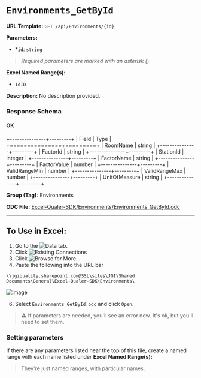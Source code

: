 # `Environments_GetById`

**URL Template:**
`GET /api/Environments/{id}`

**Parameters:**
- *`id`: `string`


> *Required parameters are marked with an asterisk (*).

**Excel Named Range(s):**
- `IdID`


**Description:**
No description provided.

### Response Schema

#### OK
+---------------+---------+
| Field         | Type    |
+===============+=========+
| RoomName      | string  |
+---------------+---------+
| FactorId      | string  |
+---------------+---------+
| StationId     | integer |
+---------------+---------+
| FactorName    | string  |
+---------------+---------+
| FactorValue   | number  |
+---------------+---------+
| ValidRangeMin | number  |
+---------------+---------+
| ValidRangeMax | number  |
+---------------+---------+
| UnitOfMeasure | string  |
+---------------+---------+

**Group (Tag):**
Environments

**ODC File:**
[Excel-Qualer-SDK/Environments/Environments_GetById.odc](https://github.com/Johnson-Gage-Inspection-Inc/qualer-sdk-odc/blob/main/Excel-Qualer-SDK/Environments/Environments_GetById.odc)

---

To Use in Excel:
---

1. Go to the ![`Data`](https://github.com/user-attachments/assets/da437a70-57b3-4c5b-bb01-4910ece19ed1)
 tab.
3. Click ![Existing Connections](https://github.com/user-attachments/assets/a2f1ed67-b2e0-4c23-ac90-68c870e60289)
4. Click ![`Browse for More...`](https://github.com/user-attachments/assets/8e698494-6865-41e7-b6fa-043aea81809a)
5. Paste the following into the URL bar
```
\\jgiquality.sharepoint.com@SSL\sites\JGI\Shared Documents\General\Excel-Qualer-SDK\Environments\
```

![image](https://github.com/user-attachments/assets/1e1a8d87-0377-446d-aaf5-d78562991db3)

6. Select `Environments_GetById.odc` and click `Open`.

> ⚠️ If parameters are needed, you'll see an error now. It's ok, but you'll need to set them.

### Setting parameters
If there are any parameters listed near the top of this file, create a named range with each name listed under **Excel Named Range(s):**
> They're just named ranges, with particular names.
